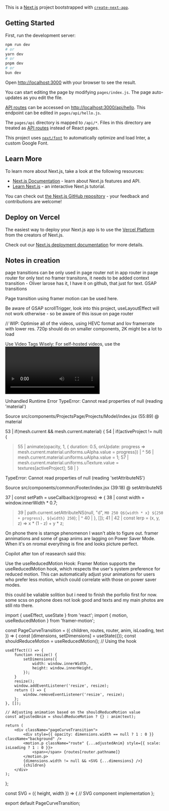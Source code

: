 This is a [Next.js](https://nextjs.org/) project bootstrapped with [`create-next-app`](https://github.com/vercel/next.js/tree/canary/packages/create-next-app).

## Getting Started

First, run the development server:

```bash
npm run dev
# or
yarn dev
# or
pnpm dev
# or
bun dev
```

Open [http://localhost:3000](http://localhost:3000) with your browser to see the result.

You can start editing the page by modifying `pages/index.js`. The page auto-updates as you edit the file.

[API routes](https://nextjs.org/docs/api-routes/introduction) can be accessed on [http://localhost:3000/api/hello](http://localhost:3000/api/hello). This endpoint can be edited in `pages/api/hello.js`.

The `pages/api` directory is mapped to `/api/*`. Files in this directory are treated as [API routes](https://nextjs.org/docs/api-routes/introduction) instead of React pages.

This project uses [`next/font`](https://nextjs.org/docs/basic-features/font-optimization) to automatically optimize and load Inter, a custom Google Font.

## Learn More

To learn more about Next.js, take a look at the following resources:

- [Next.js Documentation](https://nextjs.org/docs) - learn about Next.js features and API.
- [Learn Next.js](https://nextjs.org/learn) - an interactive Next.js tutorial.

You can check out [the Next.js GitHub repository](https://github.com/vercel/next.js/) - your feedback and contributions are welcome!

## Deploy on Vercel

The easiest way to deploy your Next.js app is to use the [Vercel Platform](https://vercel.com/new?utm_medium=default-template&filter=next.js&utm_source=create-next-app&utm_campaign=create-next-app-readme) from the creators of Next.js.

Check out our [Next.js deployment documentation](https://nextjs.org/docs/deployment) for more details.



## Notes in creation 
page transitions can be only used in page router not in app router 
in page router for only text no framer transitons, it needs to be added context transition - Oliver larose has it, I have it on github, that just for text. GSAP transitions

Page transition using framer motion can be used here. 

Be aware of GSAP scrollTrigger, look into this project, useLayoutEffect will not work otherwise - so be aware of this issue on page router



// WIP: Optimise all of the videos, using HEVC format and lov framerrate with lower res. 720p should do on smaller components, 2K might be a lot to load

Use Video Tags Wisely: For self-hosted videos, use the <video> tag with attributes like preload="none" or preload="metadata" to control how much of the video is preloaded.

Unhandled Runtime Error
TypeError: Cannot read properties of null (reading 'material')

Source
src/components/ProjectsPage/Projects/Model/index.jsx (55:89) @ material

  53 |         if(mesh.current && mesh.current.material) {
  54 |             if(activeProject != null) {
> 55 |                 animate(opacity, 1, { duration: 0.5, onUpdate: progress => mesh.current.material.uniforms.uAlpha.value = progress})
     |                                                                                         ^
  56 |                 mesh.current.material.uniforms.uAlpha.value = 1;
  57 |                 mesh.current.material.uniforms.uTexture.value = textures[activeProject];
  58 |             }

  TypeError: Cannot read properties of null (reading 'setAttributeNS')

Source
src/components/common/Footer/index.jsx (39:18) @ setAttributeNS

  37 |     const setPath = useCallback((progress) => {
  38 |     const width = window.innerWidth * 0.7;
> 39 |     path.current.setAttributeNS(null, "d", `M0 250 Q${width * x} ${250 + progress}, ${width} 250`);
     |                  ^
  40 |     }, []);
  41 |
  42 |   const lerp = (x, y, z) => x * (1 - z) + y * z;


On phone there is starnge phenomenon I wasn't able to figure out. framer annimations and some of gsap anims are lagging on Power Saver Mode. When it's on nromal everything is fine and looks picture perfect. 

Copilot after ton of reasearch said this: 

Use the useReducedMotion Hook: Framer Motion supports the useReducedMotion hook, which respects the user's system preference for reduced motion. This can automatically adjust your animations for users who prefer less motion, which could correlate with those on power saver modes.

this could be valiable solition but i need to finish the porfolio first for now. some scss on pphone does not look good and texts and my main photos are still nto there. 

import { useEffect, useState } from 'react';
import { motion, useReducedMotion } from 'framer-motion';

const PageCurveTransition = ({ children, routes, router, anim, isLoading, text }) => {
    const [dimensions, setDimensions] = useState({});
    const shouldReduceMotion = useReducedMotion(); // Using the hook

    useEffect(() => {
        function resize() {
            setDimensions({
                width: window.innerWidth,
                height: window.innerHeight,
            });
        }
        resize();
        window.addEventListener('resize', resize);
        return () => {
            window.removeEventListener('resize', resize);
        };
    }, []);

    // Adjusting animation based on the shouldReduceMotion value
    const adjustedAnim = shouldReduceMotion ? {} : anim(text);

    return (
        <div className="pageCurveTransition">
            <div style={{ opacity: dimensions.width == null ? 1 : 0 }} className="background" />
            <motion.p className="route" {...adjustedAnim} style={{ scale: isLoading ? 1 : 0 }}>
                <span></span> {routes[router.pathname]}
            </motion.p>
            {dimensions.width != null && <SVG {...dimensions} />}
            {children}
        </div>
    );
};

const SVG = ({ height, width }) => {
    // SVG component implementation
};

export default PageCurveTransition;
